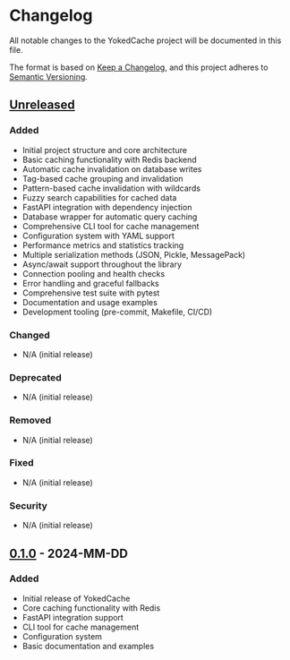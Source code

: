 # Changelog

All notable changes to the YokedCache project will be documented in this file.

The format is based on [Keep a Changelog](https://keepachangelog.com/en/1.0.0/),
and this project adheres to [Semantic Versioning](https://semver.org/spec/v2.0.0.html).

## [Unreleased]

### Added
- Initial project structure and core architecture
- Basic caching functionality with Redis backend
- Automatic cache invalidation on database writes
- Tag-based cache grouping and invalidation
- Pattern-based cache invalidation with wildcards
- Fuzzy search capabilities for cached data
- FastAPI integration with dependency injection
- Database wrapper for automatic query caching
- Comprehensive CLI tool for cache management
- Configuration system with YAML support
- Performance metrics and statistics tracking
- Multiple serialization methods (JSON, Pickle, MessagePack)
- Async/await support throughout the library
- Connection pooling and health checks
- Error handling and graceful fallbacks
- Comprehensive test suite with pytest
- Documentation and usage examples
- Development tooling (pre-commit, Makefile, CI/CD)

### Changed
- N/A (initial release)

### Deprecated
- N/A (initial release)

### Removed
- N/A (initial release)

### Fixed
- N/A (initial release)

### Security
- N/A (initial release)

## [0.1.0] - 2024-MM-DD

### Added
- Initial release of YokedCache
- Core caching functionality with Redis
- FastAPI integration support
- CLI tool for cache management
- Configuration system
- Basic documentation and examples

[Unreleased]: https://github.com/sirstig/yokedcache/compare/v0.1.0...HEAD
[0.1.0]: https://github.com/sirstig/yokedcache/releases/tag/v0.1.0
